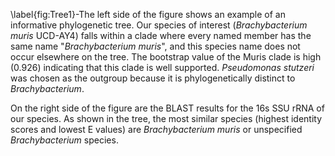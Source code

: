 \label{fig:Tree1}-The left side of the figure shows an example of an informative phylogenetic tree. Our species of interest (_Brachybacterium muris_ UCD-AY4) falls within a clade where every named member has the same name "_Brachybacterium muris_", and this species name does not occur elsewhere on the tree. The bootstrap value of the Muris clade is high (0.926) indicating that this clade is well supported. _Pseudomonas stutzeri_ was chosen as the outgroup because it is phylogenetically distinct to _Brachybacterium_.

On the right side of the figure are the BLAST results for the 16s SSU rRNA of our species. As shown in the tree, the most similar species (highest identity scores and lowest E values) are _Brachybacterium muris_ or unspecified _Brachybacterium_ species.